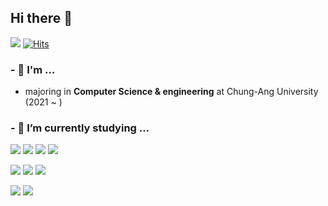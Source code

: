 ## Hi there 👋

<a href="https://www.instagram.com/hnn.ynh/" target="_blank"><img src="https://img.shields.io/badge/Instagram-E4405F?style=flat&logo=Instagram&logoColor=white"></a>
[![Hits](https://hits.seeyoufarm.com/api/count/incr/badge.svg?url=https%3A%2F%2Fgithub.com%2Fhnnynh&count_bg=%230675FB&title_bg=%23000000&icon=&icon_color=%23FFFFFF&title=hits&edge_flat=false)](https://hits.seeyoufarm.com)

### - 👀 I'm ...
- majoring in **Computer Science & engineering** at Chung-Ang University (2021 ~ )

### - 🌱 I’m currently studying ...

<img src="https://img.shields.io/badge/C-A8B9CC?style=flat&logo=C&logoColor=white"></a>
<img src="https://img.shields.io/badge/C++-00599C?style=flat&logo=C++&logoColor=white"></a>
<img src="https://img.shields.io/badge/Java-007396?style=flat&logo=Java&logoColor=white"></a>
<img src="https://img.shields.io/badge/Python-3776AB?style=flat&logo=Python&logoColor=white"></a>

<img src="https://img.shields.io/badge/HTML-E34F26?style=flat&logo=HTML5&logoColor=white"></a>
<img src="https://img.shields.io/badge/CSS-1572B6?style=flat&logo=CSS3&logoColor=white"></a>
<img src="https://img.shields.io/badge/JavaScript-F7DF1E?style=flat&logo=JavaScript&logoColor=white"></a>

<img src="https://img.shields.io/badge/git-F05032?style=flat&logo=git&logoColor=white"></a>
<img src="https://img.shields.io/badge/github-181717?style=flat&logo=github&logoColor=white"></a>

<!--
**hnnynh/hnnynh** is a ✨ _special_ ✨ repository because its `README.md` (this file) appears on your GitHub profile.

Here are some ideas to get you started:

### - :eyes: I'm
- 🔭 I’m currently working on ...
- 🌱 I’m currently learning ...
- 👯 I’m looking to collaborate on ...
- 🤔 I’m looking for help with ...
- 💬 Ask me about ...
- 📫 How to reach me: ...
- 😄 Pronouns: ...
- ⚡ Fun fact: ...
-->
